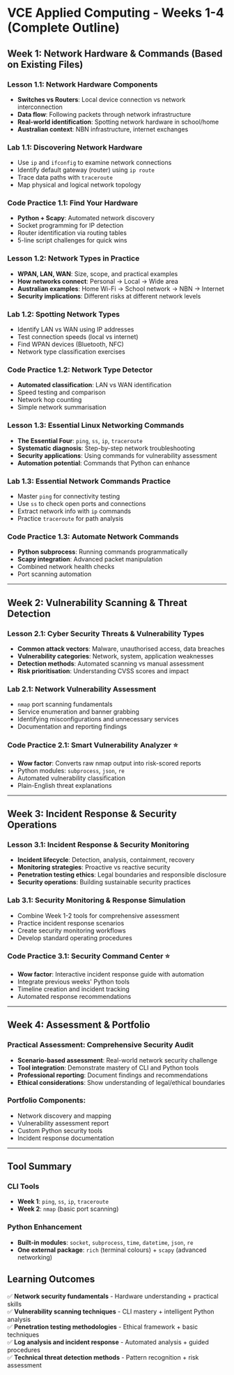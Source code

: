 # VCE Applied Computing - Weeks 1-4 (Complete Outline)

## Week 1: Network Hardware & Commands (Based on Existing Files)

### Lesson 1.1: Network Hardware Components
- **Switches vs Routers**: Local device connection vs network interconnection
- **Data flow**: Following packets through network infrastructure
- **Real-world identification**: Spotting network hardware in school/home
- **Australian context**: NBN infrastructure, internet exchanges

### Lab 1.1: Discovering Network Hardware
- Use `ip` and `ifconfig` to examine network connections
- Identify default gateway (router) using `ip route`
- Trace data paths with `traceroute`
- Map physical and logical network topology

### Code Practice 1.1: Find Your Hardware
- **Python + Scapy**: Automated network discovery
- Socket programming for IP detection
- Router identification via routing tables
- 5-line script challenges for quick wins

### Lesson 1.2: Network Types in Practice  
- **WPAN, LAN, WAN**: Size, scope, and practical examples
- **How networks connect**: Personal → Local → Wide area
- **Australian examples**: Home Wi-Fi → School network → NBN → Internet
- **Security implications**: Different risks at different network levels

### Lab 1.2: Spotting Network Types
- Identify LAN vs WAN using IP addresses
- Test connection speeds (local vs internet)
- Find WPAN devices (Bluetooth, NFC)
- Network type classification exercises

### Code Practice 1.2: Network Type Detector
- **Automated classification**: LAN vs WAN identification
- Speed testing and comparison
- Network hop counting
- Simple network summarisation

### Lesson 1.3: Essential Linux Networking Commands
- **The Essential Four**: `ping`, `ss`, `ip`, `traceroute`
- **Systematic diagnosis**: Step-by-step network troubleshooting
- **Security applications**: Using commands for vulnerability assessment
- **Automation potential**: Commands that Python can enhance

### Lab 1.3: Essential Network Commands Practice
- Master `ping` for connectivity testing
- Use `ss` to check open ports and connections  
- Extract network info with `ip` commands
- Practice `traceroute` for path analysis

### Code Practice 1.3: Automate Network Commands
- **Python subprocess**: Running commands programmatically
- **Scapy integration**: Advanced packet manipulation
- Combined network health checks
- Port scanning automation

---

## Week 2: Vulnerability Scanning & Threat Detection

### Lesson 2.1: Cyber Security Threats & Vulnerability Types
- **Common attack vectors**: Malware, unauthorised access, data breaches
- **Vulnerability categories**: Network, system, application weaknesses
- **Detection methods**: Automated scanning vs manual assessment
- **Risk prioritisation**: Understanding CVSS scores and impact

### Lab 2.1: Network Vulnerability Assessment
- `nmap` port scanning fundamentals
- Service enumeration and banner grabbing
- Identifying misconfigurations and unnecessary services
- Documentation and reporting findings

### Code Practice 2.1: **Smart Vulnerability Analyzer** ⭐
- **Wow factor**: Converts raw nmap output into risk-scored reports
- Python modules: `subprocess`, `json`, `re`
- Automated vulnerability classification
- Plain-English threat explanations

---

## Week 3: Incident Response & Security Operations

### Lesson 3.1: Incident Response & Security Monitoring
- **Incident lifecycle**: Detection, analysis, containment, recovery
- **Monitoring strategies**: Proactive vs reactive security
- **Penetration testing ethics**: Legal boundaries and responsible disclosure
- **Security operations**: Building sustainable security practices

### Lab 3.1: Security Monitoring & Response Simulation
- Combine Week 1-2 tools for comprehensive assessment
- Practice incident response scenarios
- Create security monitoring workflows
- Develop standard operating procedures

### Code Practice 3.1: **Security Command Center** ⭐
- **Wow factor**: Interactive incident response guide with automation
- Integrate previous weeks' Python tools
- Timeline creation and incident tracking
- Automated response recommendations

---

## Week 4: Assessment & Portfolio

### Practical Assessment: Comprehensive Security Audit
- **Scenario-based assessment**: Real-world network security challenge
- **Tool integration**: Demonstrate mastery of CLI and Python tools
- **Professional reporting**: Document findings and recommendations
- **Ethical considerations**: Show understanding of legal/ethical boundaries

### Portfolio Components:
- Network discovery and mapping
- Vulnerability assessment report
- Custom Python security tools
- Incident response documentation

---

## Tool Summary
### CLI Tools
- **Week 1**: `ping`, `ss`, `ip`, `traceroute`
- **Week 2**: `nmap` (basic port scanning)

### Python Enhancement
- **Built-in modules**: `socket`, `subprocess`, `time`, `datetime`, `json`, `re`
- **One external package**: `rich` (terminal colours) + `scapy` (advanced networking)

## Learning Outcomes
✅ **Network security fundamentals** - Hardware understanding + practical skills  
✅ **Vulnerability scanning techniques** - CLI mastery + intelligent Python analysis  
✅ **Penetration testing methodologies** - Ethical framework + basic techniques  
✅ **Log analysis and incident response** - Automated analysis + guided procedures  
✅ **Technical threat detection methods** - Pattern recognition + risk assessment